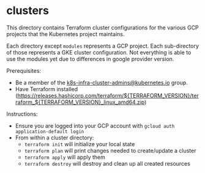 # clusters

This directory contains Terraform cluster configurations for the various GCP
projects that the Kubernetes project maintains.

Each directory except `modules` represents a GCP project.  Each sub-directory of
those represents a GKE cluster configuration.  Not everything is able to use the
modules yet due to differences in google provider version. 

Prerequisites:
- Be a member of the k8s-infra-cluster-admins@kubernetes.io group.
- Have Terraform installed
  (https://releases.hashicorp.com/terraform/${TERRAFORM_VERSION}/terraform_${TERRAFORM_VERSION}_linux_amd64.zip)

Instructions:
- Ensure you are logged into your GCP account with `gcloud auth application-default login`
- From within a cluster directory:
  - `terraform init` will initialize your local state
  - `terraform plan` will print changes needed to create/update a cluster
  - `terraform apply` will apply them
  - `terraform destroy` will destroy and clean up all created resources
